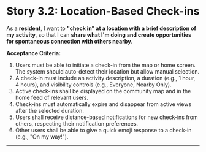 # Story 3.2: Location-Based Check-ins

As a **resident**,
I want to **"check in" at a location with a brief description of my activity**,
so that I can **share what I'm doing and create opportunities for spontaneous connection with others nearby**.

**Acceptance Criteria:**
1.  Users must be able to initiate a check-in from the map or home screen. The system should auto-detect their location but allow manual selection.
2.  A check-in must include an activity description, a duration (e.g., 1 hour, 4 hours), and visibility controls (e.g., Everyone, Nearby Only).
3.  Active check-ins shall be displayed on the community map and in the home feed of relevant users.
4.  Check-ins must automatically expire and disappear from active views after the selected duration.
5.  Users shall receive distance-based notifications for new check-ins from others, respecting their notification preferences.
6.  Other users shall be able to give a quick emoji response to a check-in (e.g., "On my way!").

---
